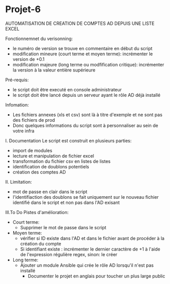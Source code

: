 # Projet-6

AUTOMATISATION DE CREATION DE COMPTES AD DEPUIS UNE LISTE EXCEL

Fonctionnemnet du verisonning:
- le numéro de version se trouve en commentaire en début du script
- modification mineure (court terme et moyen terme): incrémenter le version de +0.1
- modification majeure (long terme ou modfification critique): incrémenter la version à la valeur entière supérieure

Pré-requis:
- le script doit être executé en console administrateur
- le script doit être lancé depuis un serveur ayant le rôle AD déjà installé

Infomation:
- Les fichiers annexes (xls et csv) sont là à titre d'exemple et ne sont pas des fichiers de prod
- Donc quelques informations du script sont à personnaliser au sein de votre infra


I. Documentation
Le script est construit en plusieurs parties:
- import de modules
- lecture et manipulation de fichier excel
- transformation du fichier csv en listes de listes
- identification de doublons potentiels
- création des comptes AD

II. Limitation:
- mot de passe en clair dans le script
- l'identifiaction des doublons se fait uniquement sur le nouveau fichier identifié dans le script et non pas dans l'AD exisant

III.To Do
Pistes d'amélioration:
- Court terme:
	- Supprimer le mot de passe dans le script
- Moyen terme:
	- vérifier si ID existe dans l'AD et dans le fichier avant de procéder à la création du compte
	- Si identifiant existe : incrémenter le dernier caractère de +1 à l'aide de l'expression régulière regex, sinon: le créer
- Long terme:
	- Ajouter un module Ansible qui crée le rôle AD lorsqu'il n'est pas installé
      - Documenter le projet en anglais pour toucher un plus large public